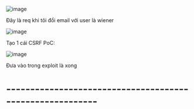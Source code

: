 ![image](https://github.com/user-attachments/assets/b53f2c58-5001-4bde-8bf8-895fcae4a42d)

Đây là req khi tôi đổi email với user là wiener 

![image](https://github.com/user-attachments/assets/8cb3e453-f5a5-42e5-9579-d36b7d93b2ac)

Tạo 1 cái CSRF PoC:

![image](https://github.com/user-attachments/assets/5e366c9f-17c4-42fe-8868-1d9d165a931e)

Đưa vào trong exploit là xong

<h1>---------------------------------------------------------</h1>
<br>








